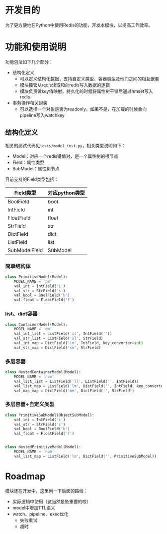
# 开发目的

为了更方便地在Python中使用Redis的功能，开发本模块，以提高工作效率。


# 功能和使用说明

功能包括如下几个部分：

* 结构化定义
    * 可以定义结构化数据，支持自定义类型、容器类型及他们之间的相互嵌套
    * 模块接管从redis读取和向redis写入数据的逻辑
    * 模块负责做key值映射，持久化的时候将属性树平铺后通过hmset写入redis
* 事务操作相关封装
    * 可以选择一个对象是否为readonly，如果不是，在加载的时候会向pipeline写入watchkey


## 结构化定义

相关的测试代码见`tests/model_test.py`，相关类型说明如下：

* Model：对应一个redis键值对，是一个属性树的根节点
* Field：属性类型
* SubModel：属性树节点

目前支持的Field类型包括：

| Field类型 | 对应python类型 |
| ----- | ----- |
| BoolField | bool |
| IntField | int |
| FloatField | float |
| StrField | str |
| DictField | dict |
| ListField | list |
| SubModelField | SubModel |



### 简单结构体

```python
class PrimitiveModel(Model):
    MODEL_NAME = 'pm'
    val_int = IntField('i')
    val_str = StrField('s')
    val_bool = BoolField('b')
    val_float = FloatField('f')
```


### list、dict容器

```python
class ContainerModel(Model):
    MODEL_NAME = 'cm'
    val_int_list = ListField('il', IntField(''))
    val_str_list = ListField('sl', StrField)
    val_int_map = DictField('im', IntField, key_converter=int)
    val_str_map = DictField('sm', StrField)
```


### 多层容器

```python
class NestedContainerModel(Model):
    MODEL_NAME = 'ncm'
    val_list_list = ListField('ll', ListField('', IntField))
    val_list_map = ListField('lm', DictField('', IntField, key_converter=int))
    val_map_map = DictField('mm', DictField('', StrField))
```


### 多层容器+自定义类型

```python
class PrimitiveSubModel(ObjectSubModel):
    val_int = IntField('i')
    val_str = StrField('s')
    val_bool = BoolField('b')
    val_float = FloatField('f')


class NestedPrimitiveModel(Model):
    MODEL_NAME = 'npm'
    val_list_map = ListField('lm', DictField('', PrimitiveSubModel))
```


# Roadmap

模块还在开发中，这里列一下后面的路线：

* 实际逻辑中使用（这当然是坠重要的啦）
* model中增加TTL语义
* watch、pipeline、exec优化
    * 失败重试
    * 超时
